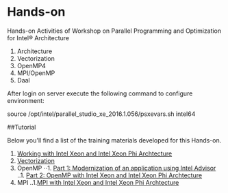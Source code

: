# Hands-on 

Hands-on Activities of Workshop on Parallel Programming and Optimization for Intel® Architecture

1. Architecture
2. Vectorization
3. OpenMP4
4. MPI/OpenMP
5. Daal

After login on server execute the following command to configure environment:

source /opt/intel/parallel_studio_xe_2016.1.056/psxevars.sh intel64

##Tutorial 

Below you'll find a list of the training materials developed for this Hands-on.

1. [Working with Intel Xeon and Intel Xeon Phi Archtecture](tutorial/slot1.md)
1. [Vectorization](tutorial/slot2.md)
1. OpenMP
⋅⋅1. [Part 1: Modernization of an application using Intel Advisor](tutorial/slot3_1.md)
..1. [Part 2: OpenMP with Intel Xeon and Intel Xeon Phi Archtecture](tutorial/slot3_2.md)
1. MPI
..1.[MPI with Intel Xeon and Intel Xeon Phi Archtecture](tutorial/slot4.md)
